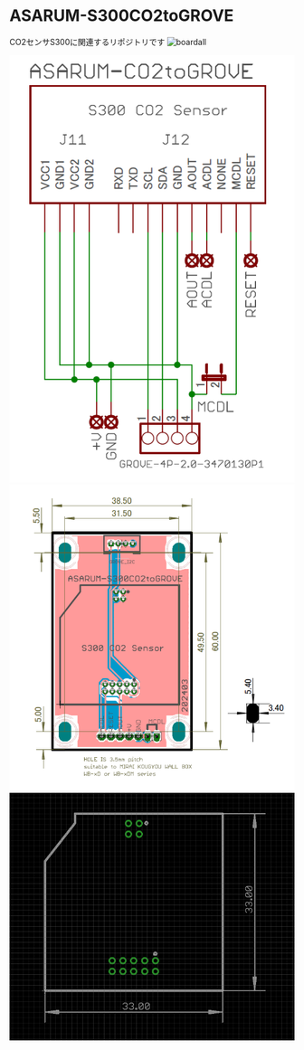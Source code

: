 # ASARUM-S300CO2toGROVE
CO2センサS300に関連するリポジトリです
![boardall](https://github.com/user-attachments/assets/1e4d8153-3a55-433f-95e6-f165f9007631)


![image](https://github.com/H-Kurosaki/ASARUM-S300CO2toGROVE/blob/main/sch.png)
![image](https://github.com/H-Kurosaki/ASARUM-S300CO2toGROVE/blob/main/brd.png)
![image](https://github.com/H-Kurosaki/ASARUM-S300CO2toGROVE/blob/main/footprint.png)

